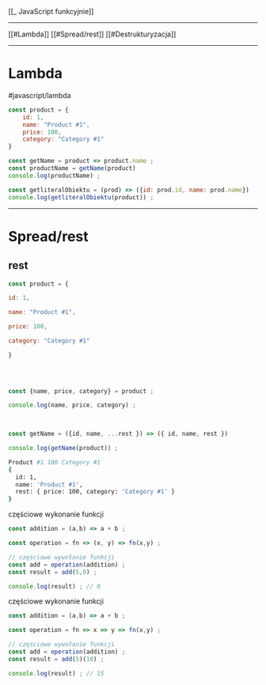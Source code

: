 [[_ JavaScript funkcyjnie]]

---
[[#Lambda]]
[[#Spread/rest]]
[[#Destrukturyzacja]]


---

# Lambda
#javascript/lambda

```js
const product = {
	id: 1,
	name: "Product #1",
	price: 100,
	category: "Category #1"
}

const getName = product => product.name ;
const productName = getName(product)
console.log(productName) ;

const getliteralObiektu = (prod) => ({id: prod.id, name: prod.name})
console.log(getliteralObiektu(product)) ;
```

----
# Spread/rest
## rest
```js
const product = {

id: 1,

name: "Product #1",

price: 100,

category: "Category #1"

}

  
  

const {name, price, category} = product ;

console.log(name, price, category) ;

  

const getName = ({id, name, ...rest }) => ({ id, name, rest })

console.log(getName(product)) ;
```

```bash
Product #1 100 Category #1
{
  id: 1,
  name: 'Product #1',
  rest: { price: 100, category: 'Category #1' }
}
```


częściowe wykonanie funkcji
```js
const addition = (a,b) => a + b ;

const operation = fn => (x, y) => fn(x,y) ;

// częściowe wywołanie funkcji
const add = operation(addition) ;
const result = add(5,0) ;

console.log(result) ; // 0
```

częściowe wykonanie funkcji
```js
const addition = (a,b) => a + b ;

const operation = fn => x => y => fn(x,y) ;

// częściowe wywołanie funkcji
const add = operation(addition) ;
const result = add(5)(10) ;

console.log(result) ; // 15
```






